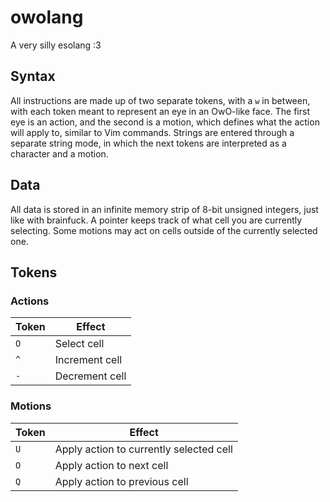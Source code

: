 # owolang
A very silly esolang :3

## Syntax
All instructions are made up of two separate tokens, with a `w` in between, with each token meant to represent an eye in an OwO-like face. The first eye is an action, and the second is a motion, which defines what the action will apply to, similar to Vim commands. Strings are entered through a separate string mode, in which the next tokens are interpreted as a character and a motion.

## Data
All data is stored in an infinite memory strip of 8-bit unsigned integers, just like with brainfuck. A pointer keeps track of what cell you are currently selecting. Some motions may act on cells outside of the currently selected one.

## Tokens
### Actions
| Token | Effect                                  |
|-------|-----------------------------------------|
| `O`   | Select cell |
| `^`   | Increment cell |
| `-`   | Decrement cell |

### Motions
| Token | Effect                                  |
|-------|-----------------------------------------|
| `U`   | Apply action to currently selected cell |
| `O`   | Apply action to next cell |
| `Q`   | Apply action to previous cell |